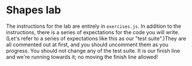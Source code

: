 # Shapes lab
The instructions for the lab are entirely in `exercises.js`. In addition to the instructions, there is a series of expectations for the code you will write. (Let's refer to a series of expectations like this as our "test suite".)They are all commented out at first, and you should uncomment them as you progress. You should not change any of the test suite. It is our finish line and we're running towards it; no moving the finish line allowed!

